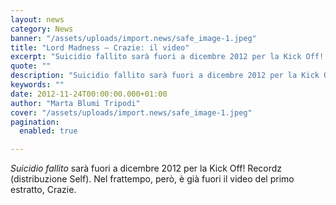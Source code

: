 ```yaml
---
layout: news
category: News
banner: "/assets/uploads/import.news/safe_image-1.jpeg"
title: "Lord Madness – Crazie: il video"
excerpt: "Suicidio fallito sarà fuori a dicembre 2012 per la Kick Off! Recordz (distribuzione Self). Nel frattempo, però, è già fuori il video del primo estratto, Crazie.  "
quote: ""
description: "Suicidio fallito sarà fuori a dicembre 2012 per la Kick Off! Recordz (distribuzione Self). Nel frattempo, però, è già fuori il video del primo estratto, Crazie.  "
keywords: ""
date: 2012-11-24T00:00:00.000+01:00
author: "Marta Blumi Tripodi"
cover: "/assets/uploads/import.news/safe_image-1.jpeg"
pagination:
  enabled: true

---
```


_Suicidio fallito_ sarà fuori a dicembre 2012 per la Kick Off! Recordz (distribuzione Self). Nel frattempo, però, è già fuori il video del primo estratto, Crazie.

  
